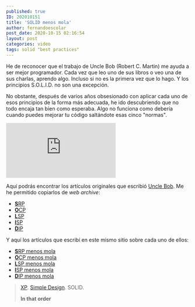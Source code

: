```yaml
---
published: true
ID: 202010151
title: 'SOLID menos mola'
author: fernandoescolar
post_date: 2020-10-15 02:16:54
layout: post
categories: video
tags: solid "best practices"
---
```

He de reconocer que el trabajo de Uncle Bob (Robert C. Martin) me ayuda a ser mejor programador. Cada vez que leo uno de sus libros o veo una de sus charlas, aprendo algo. Incluso si no es la primera vez que lo hago. Y los principios S.O.L.I.D. no son una excepción<!--break-->.

No obstante, después de varios años obsesionado con aplicar cada uno de esos principios de la forma más adecuada, he ido descubriendo que no todo encaja tan bien como esperaba. Algo no funciona como debería cuando puedes mejorar tu código saltándote esas cinco "normas".

<iframe class="youtube" src="https://www.youtube.com/embed/hR-f67BE6Po" frameborder="0" allow="accelerometer; autoplay; encrypted-media; gyroscope; picture-in-picture" allowfullscreen></iframe>

Aquí podrás encontrar los artículos originales que escribió [Uncle Bob](https://twitter.com/unclebobmartin). Me he permitido copiarlos de *web archive*:

- [**S**RP](/public/uploads/solid/srp.pdf)
- [**O**CP](/public/uploads/solid/ocp.pdf)
- [**L**SP](/public/uploads/solid/lsp.pdf)
- [**I**SP](/public/uploads/solid/isp.pdf)
- [**D**IP](/public/uploads/solid/dip.pdf)

Y aquí los artículos que escribí en este mismo sitio sobre cada uno de ellos:

- [**S**RP menos mola](/2020/09/16/solid-menos-mola-s/)
- [**O**CP menos mola](/2020/09/23/solid-menos-mola-o/)
- [**L**SP menos mola](/2020/09/30/solid-menos-mola-l/)
- [**I**SP menos mola](/2020/10/06/solid-menos-mola-i/)
- [**D**IP menos mola](/2020/10/14/solid-menos-mola-d/)

> [XP](https://martinfowler.com/bliki/ExtremeProgramming.html). [Simple Design](https://martinfowler.com/bliki/BeckDesignRules.html). SOLID.
>
> **In that order**

